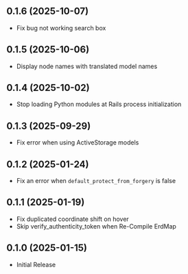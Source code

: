 ## 0.1.6 (2025-10-07)

- Fix bug not working search box

## 0.1.5 (2025-10-06)

- Display node names with translated model names

## 0.1.4 (2025-10-02)

- Stop loading Python modules at Rails process initialization

## 0.1.3 (2025-09-29)

- Fix error when using ActiveStorage models

## 0.1.2 (2025-01-24)

- Fix an error when `default_protect_from_forgery` is false

## 0.1.1 (2025-01-19)

- Fix duplicated coordinate shift on hover
- Skip verify_authenticity_token when Re-Compile ErdMap

## 0.1.0 (2025-01-15)

- Initial Release
